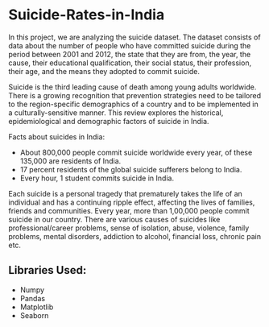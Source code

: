 # Suicide-Rates-in-India

In this project, we are analyzing the suicide dataset. The dataset consists of data about the number of people who have committed suicide during the period between 2001 and 2012, the state that they are from, the year, the cause, their educational qualification, their social status, their profession, their age, and the means they adopted to commit suicide.

Suicide is the third leading cause of death among young adults worldwide. There is a growing recognition that prevention strategies need to be tailored to the region-specific demographics of a country and to be implemented in a culturally-sensitive manner. This review explores the historical, epidemiological and demographic factors of suicide in India.

Facts about suicides in India:
* About 800,000 people commit suicide worldwide every year, of these 135,000 are residents of India.
* 17 percent residents of the global suicide sufferers belong to India.
* Every hour, 1 student commits suicide in India.

Each suicide is a personal tragedy that prematurely takes the life of an individual and has a continuing ripple effect, affecting the lives of families, friends and communities. Every year, more than 1,00,000 
people commit suicide in our country. There are various causes of suicides like professional/career problems, sense of isolation, abuse, violence, family problems, mental disorders, addiction to alcohol, financial 
loss, chronic pain etc.

## Libraries Used: 
* Numpy
* Pandas
* Matplotlib
* Seaborn
